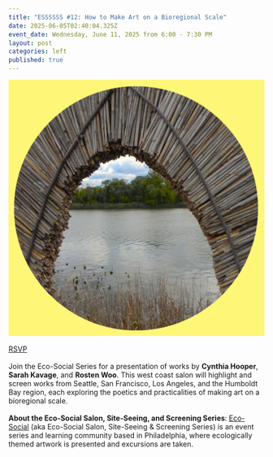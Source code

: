 ```yaml
---
title: "ESSSSSS #12: How to Make Art on a Bioregional Scale"
date: 2025-06-05T02:40:04.325Z
event_date: Wednesday, June 11, 2025 from 6:00 - 7:30 PM
layout: post
categories: left
published: true
---
```

![ESSSSSS #12: How to Make Art on a Bioregional Scale](/assets/img/bioregional-art-1.png)

[RSVP](https://www.eventbrite.com/e/essssss-12-how-to-make-art-on-a-bioregional-scale-tickets-1359304088119?aff=oddtdtcreator)\
\
Join the Eco-Social Series for a presentation of works by **Cynthia Hooper**, **Sarah Kavage**, and **Rosten Woo**. This west coast salon will highlight and screen works from Seattle, San Francisco, Los Angeles, and the Humboldt Bay region, each exploring the poetics and practicalities of making art on a bioregional scale. \
\
**About the Eco-Social Salon, Site-Seeing, and Screening Series**: [Eco-Social](https://ecosocialseries.wordpress.com/) (aka Eco-Social Salon, Site-Seeing & Screening Series) is an event series and learning community based in Philadelphia, where ecologically themed artwork is presented and excursions are taken.
